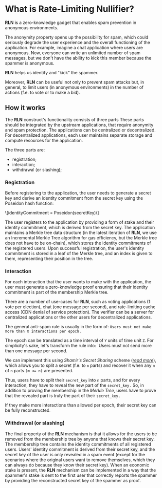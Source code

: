 # What is Rate-Limiting Nullifier?


**RLN** is a zero-knowledge gadget that enables spam prevention in anonymous environments.

The anonymity property opens up the possibility for spam, which could seriously degrade the user experience and the overall functioning of the application. For example, imagine a chat application where users are anonymous. Now, everyone can write an unlimited number of spam messages, but we don't have the ability to kick this member because the spammer is anonymous. 

**RLN** helps us identify and "kick" the spammer.

Moreover, **RLN** can be useful not only to prevent spam attacks but, in general, to limit users (in anonymous environments) in the number of actions (f.e. to vote or to make a bid).

## How it works

The **RLN** construct's functionality consists of three parts These parts should be integrated by the upstream applications, that require anonymity and spam protection. The applications can be centralized or decentralized. For decentralized applications, each user maintains separate storage and compute resources for the application. 

The three parts are:
* registration;
* interaction;
* withdrawal (or slashing);

### Registration

Before registering to the application, the user needs to generate a secret key and derive an identity commitment from the secret key using the Poseidon hash function: 

\\[identityCommitment = Poseidon(secretKey)\\]

The user registers to the application by providing a form of stake and their identity commitment, which is derived from the secret key. The application maintains a Merkle tree data structure (in the latest iteration of **RLN**, we use an Incremental Merkle Tree algorithm for gas efficiency, but the Merkle tree does not have to be on-chain), which stores the identity commitments of the registered users. Upon successful registration, the user's identity commitment is stored in a leaf of the Merkle tree, and an index is given to them, representing their position in the tree.

### Interaction
For each interaction that the user wants to make with the application, the user must generate a zero-knowledge proof ensuring that their identity commitment is part of the membership Merkle tree.

There are a number of use-cases for **RLN**, such as voting applications (1 vote per election), chat (one message per second), and rate-limiting cache access (CDN denial of service protection). The verifier can be a server for centralized applications or the other users for decentralized applications.

The general anti-spam rule is usually in the form of: 
`Users must not make more than X interactions per epoch.`

The epoch can be translated as a time interval of `Y` units of time unit `Z`. For simplicity's sake, let's transform the rule into: `Users must not send more than one message per second.

We can implement this using *Shamir's Secret Sharing* scheme ([*read more*](./sss.md)), which allows you to split a secret (f.e. to `n` parts) and recover it when any `m` of `n` parts `(m <= n)` are presented.

Thus, users have to split their `secret_key` into `n` parts, and for every interaction, they have to reveal the new part of the `secret_key.` So, in addition to proving the membership in the *Merkle Tree*, users have to prove that the revealed part is truly the part of their `secret_key.`

If they make more interactions than allowed per epoch, their secret key can be fully reconstructed.

### Withdrawal (or slashing)
The final property of the **RLN** mechanism is that it allows for the users to be removed from the membership tree by anyone that knows their secret key. The membership tree contains the identity commitments of all registered users. Users' identity commitment is derived from their secret key, and the secret key of the user is only revealed in a spam event (except for the scenarios where the original users want to remove themselves, which they can always do because they know their secret key). When an economic stake is present, the **RLN** mechanism can be implemented in a way that the spammer's stake is sent to the first user that correctly reports the spammer by providing the reconstructed secret key of the spammer as proof.

